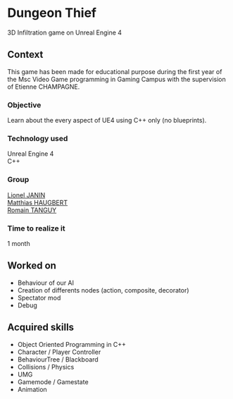 # Dungeon Thief
3D Infiltration game on Unreal Engine 4

## Context
This game has been made for educational purpose during the first year of the Msc Video Game programming in Gaming Campus with the supervision of Etienne CHAMPAGNE.

### Objective
Learn about the every aspect of UE4 using C++ only (no blueprints).

### Technology used
Unreal Engine 4  
C++

### Group
[Lionel JANIN](https://github.com/JLionel)  
[Matthias HAUGBERT](https://github.com/ImKogane)   
[Romain TANGUY](https://github.com/YuuSen)  

### Time to realize it
1 month

## Worked on
  * Behaviour of our AI
  * Creation of differents nodes (action, composite, decorator)
  * Spectator mod
  * Debug

## Acquired skills
  * Object Oriented Programming in C++
  * Character / Player Controller
  * BehaviourTree / Blackboard
  * Collisions / Physics
  * UMG
  * Gamemode / Gamestate
  * Animation
